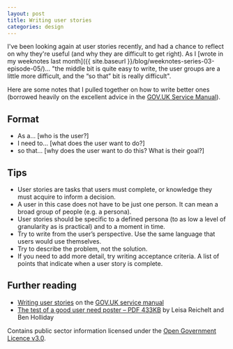 ```yaml
---
layout: post
title: Writing user stories
categories: design
---
```


I've been looking again at user stories recently, and had a chance to reflect on why they're useful (and why they are difficult to get right). As I [wrote in my weeknotes last month]({{ site.baseurl }}/blog/weeknotes-series-03-episode-05/)… "the middle bit is quite easy to write, the user groups are a little more difficult, and the “so that” bit is really difficult".

Here are some notes that I pulled together on how to write better ones (borrowed heavily on the excellent advice in the [GOV.UK Service Manual](https://www.gov.uk/service-manual)).

## Format
- As a… [who is the user?]
- I need to… [what does the user want to do?]
- so that… [why does the user want to do this? What is their goal?]

## Tips
- User stories are tasks that users must complete, or knowledge they must acquire to inform a decision.
- A user in this case does not have to be just one person. It can mean a broad group of people (e.g. a persona).
- User stories should be specific to a defined persona (to as low a level of granularity as is practical) and to a moment in time.
- Try to write from the user’s perspective. Use the same language that users would use themselves.
- Try to describe the problem, not the solution.
- If you need to add more detail, try writing acceptance criteria. A list of points that indicate when a user story is complete.

## Further reading
- [Writing user stories](https://www.gov.uk/service-manual/agile-delivery/writing-user-stories) on the [GOV.UK service manual](https://www.gov.uk/service-manual)
- [The test of a good user need poster – PDF 433KB](http://www.hollidazed.co.uk/wp-content/uploads/artwork/the-test-of-a-good-user-need.pdf) by Leisa Reichelt and Ben Holliday

<p class="small">Contains public sector information licensed under the <a href="https://www.nationalarchives.gov.uk/doc/open-government-licence/version/3/">Open Government Licence v3.0</a>.</p>
